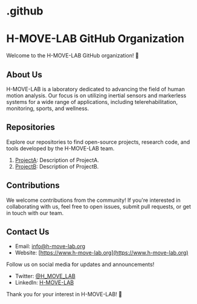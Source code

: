 # .github
# H-MOVE-LAB GitHub Organization

Welcome to the H-MOVE-LAB GitHub organization! 🚀

## About Us

H-MOVE-LAB is a laboratory dedicated to advancing the field of human motion analysis. Our focus is on utilizing inertial sensors and markerless systems for a wide range of applications, including telerehabilitation, monitoring, sports, and wellness.

## Repositories

Explore our repositories to find open-source projects, research code, and tools developed by the H-MOVE-LAB team.

1. [ProjectA](https://github.com/H-MOVE-LAB/ProjectA): Description of ProjectA.
2. [ProjectB](https://github.com/H-MOVE-LAB/ProjectB): Description of ProjectB.
   <!-- Add more repositories as needed -->

## Contributions

We welcome contributions from the community! If you're interested in collaborating with us, feel free to open issues, submit pull requests, or get in touch with our team.

## Contact Us

- Email: [info@h-move-lab.org](mailto:info@h-move-lab.org)
- Website: [https://www.h-move-lab.org](https://www.h-move-lab.org)

Follow us on social media for updates and announcements!

- Twitter: [@H_MOVE_LAB](https://twitter.com/H_MOVE_LAB)
- LinkedIn: [H-MOVE-LAB](https://www.linkedin.com/company/h-move-lab)

Thank you for your interest in H-MOVE-LAB! 🌟
